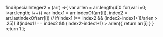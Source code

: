 findSpecialInteger2 = (arr) =>{
    var arlen = arr.length/4|0
    for(var i=0; i<arr.length; i++){
        var index1 = arr.indexOf(arr[i]), index2 = arr.lastIndexOf(arr[i])
        // if(index1 !== index2 && (index2-index1+1)/arlen > .25){
        if(index1 !== index2 && (index2-index1+1) > arlen){
            return arr[i]
        }
    }
    return 1
};